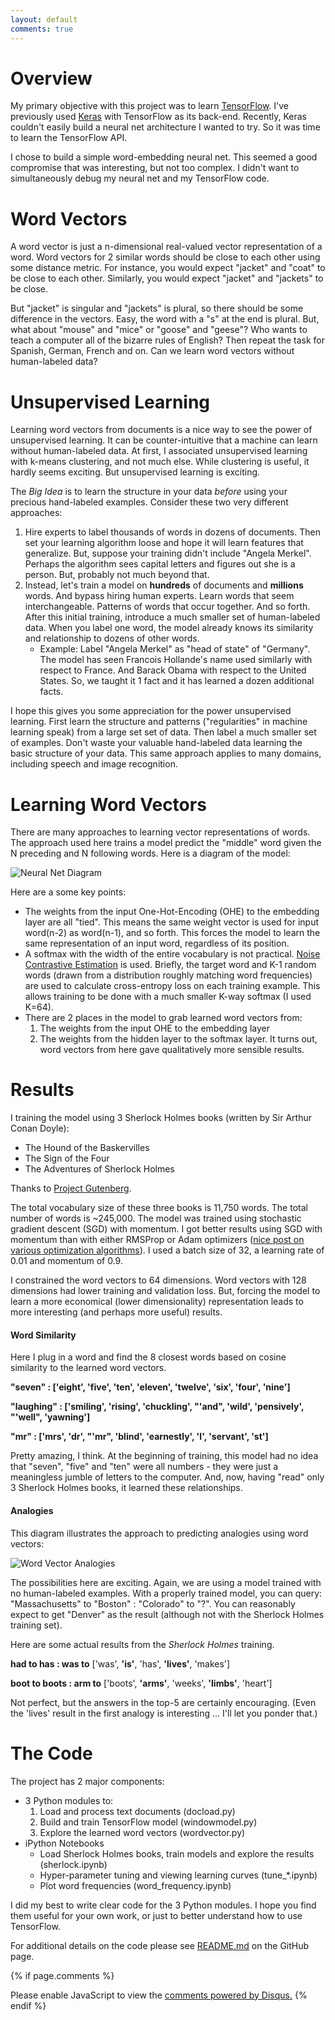 ```yaml
---
layout: default
comments: true
---
```


# Overview

My primary objective with this project was to learn [TensorFlow](https://www.tensorflow.org/). I've previously used [Keras](https://keras.io/) with TensorFlow as its back-end. Recently, Keras couldn't easily build a neural net architecture I wanted to try. So it was time to learn the TensorFlow API.

I chose to build a simple word-embedding neural net. This seemed a good compromise that was interesting, but not too complex. I didn't want to simultaneously debug my neural net and my TensorFlow code.

# Word Vectors

A word vector is just a n-dimensional real-valued vector representation of a word. Word vectors for 2 similar words should be close to each other using some distance metric. For instance, you would expect "jacket" and "coat" to be close to each other. Similarly, you would expect "jacket" and "jackets" to be close.

But "jacket" is singular and "jackets" is plural, so there should be some difference in the vectors. Easy, the word with a "s" at the end is plural. But, what about "mouse" and "mice" or "goose" and "geese"? Who wants to teach a computer all of the bizarre rules of English? Then repeat the task for Spanish, German, French and on. Can we learn word vectors without human-labeled data?

# Unsupervised Learning

Learning word vectors from documents is a nice way to see the power of unsupervised learning. It can be counter-intuitive that a machine can learn without human-labeled data. At first, I associated unsupervised learning with k-means clustering, and not much else. While clustering is useful, it hardly seems exciting. But unsupervised learning is exciting.

The *Big Idea* is to learn the structure in your data *before* using your precious hand-labeled examples. Consider these two very different approaches:

1. Hire experts to label thousands of words in dozens of documents. Then set your learning algorithm loose and hope it will learn features that generalize. But, suppose your training didn't include "Angela Merkel". Perhaps the algorithm sees capital letters and figures out she is a person. But, probably not much beyond that.
2. Instead, let's train a model on **hundreds** of documents and **millions** words. And bypass hiring human experts. Learn words that seem interchangeable. Patterns of words that occur together. And so forth. After this initial training, introduce a much smaller set of human-labeled data. When you label one word, the model already knows its similarity and relationship to dozens of other words.
	* Example: Label "Angela Merkel" as "head of state" of "Germany". The model has seen Francois Hollande's name used similarly with respect to France. And Barack Obama with respect to the United States. So, we taught it 1 fact and it has learned a dozen additional facts.

I hope this gives you some appreciation for the power unsupervised learning. First learn the structure and patterns ("regularities" in machine learning speak) from a large set set of data. Then label a much smaller set of examples. Don't waste your valuable hand-labeled data learning the basic structure of your data. This same approach applies to many domains, including speech and image recognition.

# Learning Word Vectors

There are many approaches to learning vector representations of words. The approach used here trains a model predict the "middle" word given the N preceding and N following words. Here is a diagram of the model:

![Neural Net Diagram](images/NN_diagram.png)

Here are a some key points:

* The weights from the input One-Hot-Encoding (OHE) to the embedding layer are all "tied". This means the same weight vector is used for input word(n-2) as word(n-1), and so forth. This forces the model to learn the same representation of an input word, regardless of its position.
* A softmax with the width of the entire vocabulary is not practical. [Noise Contrastive Estimation](https://www.cs.toronto.edu/~amnih/papers/wordreps.pdf) is used. Briefly, the target word and K-1 random words (drawn from a distribution roughly matching word frequencies) are used to calculate cross-entropy loss on each training example. This allows training to be done with a much smaller K-way softmax (I used K=64).
* There are 2 places in the model to grab learned word vectors from:
	1. The weights from the input OHE to the embedding layer
	2. The weights from the hidden layer to the softmax layer. It turns out, word vectors from here gave qualitatively more sensible results.

# Results

I training the model using 3 Sherlock Holmes books (written by Sir Arthur Conan Doyle):

* The Hound of the Baskervilles
* The Sign of the Four
* The Adventures of Sherlock Holmes

Thanks to [Project Gutenberg](https://www.gutenberg.org/).

The total vocabulary size of these three books is 11,750 words. The total number of words is ~245,000. The model was trained using stochastic gradient descent (SGD) with momentum. I got better results using SGD with momentum than with either RMSProp or Adam optimizers ([nice post on various optimization algorithms](http://sebastianruder.com/optimizing-gradient-descent/)). I used a batch size of 32, a learning rate of 0.01 and momentum of 0.9.

I constrained the word vectors to 64 dimensions. Word vectors with 128 dimensions had lower training and validation loss. But, forcing the model to learn a more economical (lower dimensionality) representation leads to more interesting (and perhaps more useful) results.

#### Word Similarity

Here I plug in a word and find the 8 closest words based on cosine similarity to the learned word vectors.

**"seven" : ['eight', 'five', 'ten', 'eleven', 'twelve', 'six', 'four', 'nine']**

**"laughing" : ['smiling', 'rising', 'chuckling', "'and", 'wild', 'pensively', "'well", 'yawning']**

**"mr" : ['mrs', 'dr', "'mr", 'blind', 'earnestly', 'l', 'servant', 'st']**

Pretty amazing, I think. At the beginning of training, this model had no idea that "seven", "five" and "ten" were all numbers - they were just a meaningless jumble of letters to the computer. And, now, having "read" only 3 Sherlock Holmes books, it learned these relationships.

#### Analogies

This diagram illustrates the approach to predicting analogies using word vectors:

![Word Vector Analogies](images/analogies.png)

The possibilities here are exciting. Again, we are using a model trained with no human-labeled examples. With a properly trained model, you can query: "Massachusetts" to "Boston" : "Colorado" to "?". You can reasonably expect to get "Denver" as the result (although not with the Sherlock Holmes training set).

Here are some actual results from the *Sherlock Holmes* training.

**had to has : was to** ['was', **'is'**, 'has', **'lives'**, 'makes']

**boot to boots : arm to** ['boots', **'arms'**, 'weeks', **'limbs'**, 'heart']

Not perfect, but the answers in the top-5 are certainly encouraging. (Even the 'lives' result in the first analogy is interesting ... I'll let you ponder that.)

# The Code

The project has 2 major components:

* 3 Python modules to:
	1. Load and process text documents (docload.py)
	2. Build and train TensorFlow model (windowmodel.py)
	3. Explore the learned word vectors (wordvector.py)
* iPython Notebooks
	* Load Sherlock Holmes books, train models and explore the results (sherlock.ipynb)
	* Hyper-parameter tuning and viewing learning curves (tune\_\*.ipynb)
	* Plot word frequencies (word\_frequency.ipynb)

I did my best to write clear code for the 3 Python modules. I hope you find them useful for your own work, or just to better understand how to use TensorFlow.

For additional details on the code please see [README.md](https://github.com/pat-coady/word2vec/blob/master/README.md) on the GitHub page.

{% if page.comments %}
<div id="disqus_thread"></div>
<script>
var disqus_config = function () {
this.page.url = 'https://pat-coady.github.io/word2vec/';
};
(function() { // DON'T EDIT BELOW THIS LINE
var d = document, s = d.createElement('script');
s.src = '//https-pat-coady-github-io.disqus.com/embed.js';
s.setAttribute('data-timestamp', +new Date());
(d.head || d.body).appendChild(s);
})();
</script>
<noscript>Please enable JavaScript to view the <a href="https://disqus.com/?ref_noscript">comments powered by Disqus.</a></noscript>
{% endif %}
